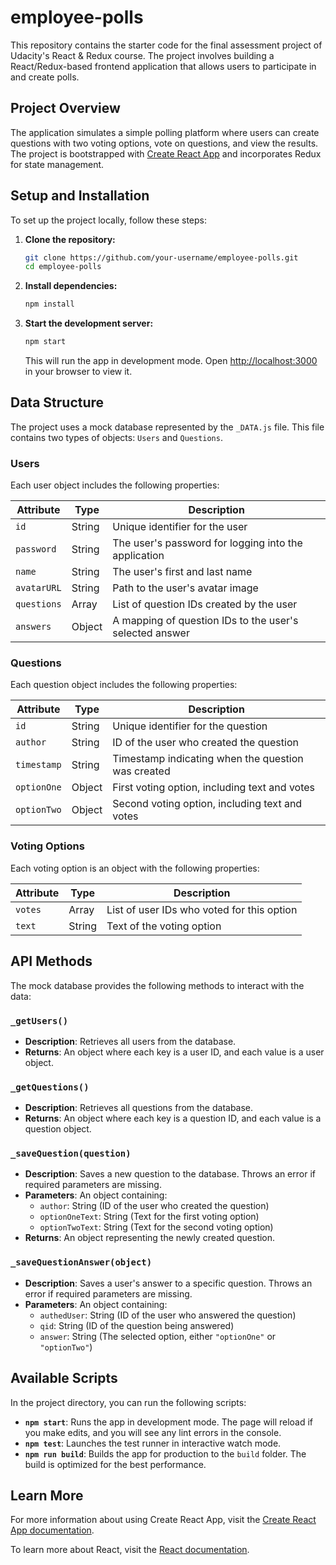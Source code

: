 # employee-polls

This repository contains the starter code for the final assessment project of Udacity's React & Redux course. The project involves building a React/Redux-based frontend application that allows users to participate in and create polls.

## Project Overview

The application simulates a simple polling platform where users can create questions with two voting options, vote on questions, and view the results. The project is bootstrapped with [Create React App](https://github.com/facebook/create-react-app) and incorporates Redux for state management.

## Setup and Installation

To set up the project locally, follow these steps:

1. **Clone the repository:**
   ```bash
   git clone https://github.com/your-username/employee-polls.git
   cd employee-polls
   ```

2. **Install dependencies:**
   ```bash
   npm install
   ```

3. **Start the development server:**
   ```bash
   npm start
   ```
   This will run the app in development mode. Open [http://localhost:3000](http://localhost:3000) in your browser to view it.

## Data Structure

The project uses a mock database represented by the `_DATA.js` file. This file contains two types of objects: `Users` and `Questions`.

### Users

Each user object includes the following properties:

| Attribute  | Type   | Description                                             |
|------------|--------|---------------------------------------------------------|
| `id`       | String | Unique identifier for the user                          |
| `password` | String | The user's password for logging into the application    |
| `name`     | String | The user's first and last name                          |
| `avatarURL`| String | Path to the user's avatar image                         |
| `questions`| Array  | List of question IDs created by the user                |
| `answers`  | Object | A mapping of question IDs to the user's selected answer |

### Questions

Each question object includes the following properties:

| Attribute   | Type   | Description                                            |
|-------------|--------|--------------------------------------------------------|
| `id`        | String | Unique identifier for the question                     |
| `author`    | String | ID of the user who created the question                |
| `timestamp` | String | Timestamp indicating when the question was created     |
| `optionOne` | Object | First voting option, including text and votes          |
| `optionTwo` | Object | Second voting option, including text and votes         |

### Voting Options

Each voting option is an object with the following properties:

| Attribute  | Type   | Description                                             |
|------------|--------|---------------------------------------------------------|
| `votes`    | Array  | List of user IDs who voted for this option              |
| `text`     | String | Text of the voting option                               |

## API Methods

The mock database provides the following methods to interact with the data:

### `_getUsers()`

- **Description**: Retrieves all users from the database.
- **Returns**: An object where each key is a user ID, and each value is a user object.

### `_getQuestions()`

- **Description**: Retrieves all questions from the database.
- **Returns**: An object where each key is a question ID, and each value is a question object.

### `_saveQuestion(question)`

- **Description**: Saves a new question to the database. Throws an error if required parameters are missing.
- **Parameters**: An object containing:
  - `author`: String (ID of the user who created the question)
  - `optionOneText`: String (Text for the first voting option)
  - `optionTwoText`: String (Text for the second voting option)
- **Returns**: An object representing the newly created question.

### `_saveQuestionAnswer(object)`

- **Description**: Saves a user's answer to a specific question. Throws an error if required parameters are missing.
- **Parameters**: An object containing:
  - `authedUser`: String (ID of the user who answered the question)
  - `qid`: String (ID of the question being answered)
  - `answer`: String (The selected option, either `"optionOne"` or `"optionTwo"`)

## Available Scripts

In the project directory, you can run the following scripts:

- **`npm start`**: Runs the app in development mode. The page will reload if you make edits, and you will see any lint errors in the console.
- **`npm test`**: Launches the test runner in interactive watch mode.
- **`npm run build`**: Builds the app for production to the `build` folder. The build is optimized for the best performance.

## Learn More

For more information about using Create React App, visit the [Create React App documentation](https://facebook.github.io/create-react-app/docs/getting-started).

To learn more about React, visit the [React documentation](https://reactjs.org/).
